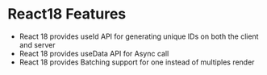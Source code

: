 # React18 Features

* React 18 provides useId API for generating unique IDs on both the client and server
* React 18 provides useData API for Async call 
* React 18 provides Batching support for one instead of multiples render 
